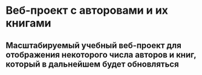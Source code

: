 # Веб-проект с авторовами и их книгами
## Масштабируемый учебный веб-проект для отображения некоторого числа авторов и книг, который в дальнейшем будет обновляться